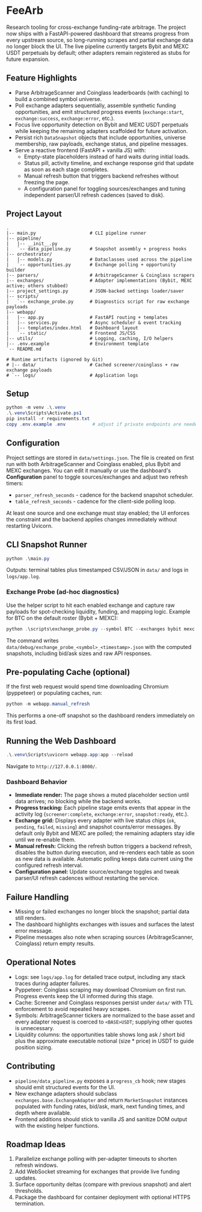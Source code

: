# FeeArb

Research tooling for cross-exchange funding-rate arbitrage. The project now ships with a FastAPI-powered dashboard that streams progress from every upstream source, so long-running scrapes and partial exchange data no longer block the UI. The live pipeline currently targets Bybit and MEXC USDT perpetuals by default; other adapters remain registered as stubs for future expansion.

## Feature Highlights
- Parse ArbitrageScanner and Coinglass leaderboards (with caching) to build a combined symbol universe.
- Poll exchange adapters sequentially, assemble synthetic funding opportunities, and emit structured progress events (`exchange:start`, `exchange:success`, `exchange:error`, etc.).
- Focus live opportunity detection on Bybit and MEXC USDT perpetuals while keeping the remaining adapters scaffolded for future activation.
- Persist rich `DataSnapshot` objects that include opportunities, universe membership, raw payloads, exchange status, and pipeline messages.
- Serve a reactive frontend (FastAPI + vanilla JS) with:
  - Empty-state placeholders instead of hard waits during initial loads.
  - Status pill, activity timeline, and exchange response grid that update as soon as each stage completes.
  - Manual refresh button that triggers backend refreshes without freezing the page.
  - A configuration panel for toggling sources/exchanges and tuning independent parser/UI refresh cadences (saved to disk).

## Project Layout
```
.
|-- main.py                    # CLI pipeline runner
|-- pipeline/
|   |-- __init__.py
|   `-- data_pipeline.py       # Snapshot assembly + progress hooks
|-- orchestrator/
|   |-- models.py              # Dataclasses used across the pipeline
|   `-- opportunities.py       # Exchange polling + opportunity builder
|-- parsers/                   # ArbitrageScanner & Coinglass scrapers
|-- exchanges/                 # Adapter implementations (Bybit, MEXC active; others stubbed)
|-- project_settings.py        # JSON-backed settings loader/saver
|-- scripts/
|   `-- exchange_probe.py      # Diagnostics script for raw exchange payloads
|-- webapp/
|   |-- app.py                 # FastAPI routing + templates
|   |-- services.py            # Async scheduler & event tracking
|   |-- templates/index.html   # Dashboard layout
|   `-- static/                # Frontend JS/CSS
|-- utils/                     # Logging, caching, I/O helpers
|-- .env.example               # Environment template
`-- README.md

# Runtime artifacts (ignored by Git)
# |-- data/                    # Cached screener/coinglass + raw exchange payloads
# `-- logs/                    # Application logs
```

## Setup
```powershell
python -m venv .\.venv
.\.venv\Scripts\Activate.ps1
pip install -r requirements.txt
copy .env.example .env          # adjust if private endpoints are needed later
```

## Configuration

Project settings are stored in `data/settings.json`. The file is created on first run with both ArbitrageScanner and Coinglass enabled, plus Bybit and MEXC exchanges. You can edit it manually or use the dashboard's **Configuration** panel to toggle sources/exchanges and adjust two refresh timers:

- `parser_refresh_seconds` - cadence for the backend snapshot scheduler.
- `table_refresh_seconds` - cadence for the client-side polling loop.

At least one source and one exchange must stay enabled; the UI enforces the constraint and the backend applies changes immediately without restarting Uvicorn.
## CLI Snapshot Runner
```powershell
python .\main.py
```
Outputs: terminal tables plus timestamped CSV/JSON in `data/` and logs in `logs/app.log`.

### Exchange Probe (ad-hoc diagnostics)
Use the helper script to hit each enabled exchange and capture raw payloads for spot-checking liquidity, funding, and mapping logic. Example for BTC on the default roster (Bybit + MEXC):
```powershell
python .\scripts\exchange_probe.py --symbol BTC --exchanges bybit mexc
```
The command writes `data/debug/exchange_probe_<symbol>_<timestamp>.json` with the computed snapshots, including bid/ask sizes and raw API responses.

## Pre-populating Cache (optional)
If the first web request would spend time downloading Chromium (pyppeteer) or populating caches, run:
```powershell
python -m webapp.manual_refresh
```
This performs a one-off snapshot so the dashboard renders immediately on its first load.

## Running the Web Dashboard
```powershell
.\.venv\Scripts\uvicorn webapp.app:app --reload
```
Navigate to `http://127.0.0.1:8000/`.

### Dashboard Behavior
- **Immediate render:** The page shows a muted placeholder section until data arrives; no blocking while the backend works.
- **Progress tracking:** Each pipeline stage emits events that appear in the activity log (`screener:complete`, `exchange:error`, `snapshot:ready`, etc.).
- **Exchange grid:** Displays every adapter with live status chips (`ok`, `pending`, `failed`, `missing`) and snapshot counts/error messages. By default only Bybit and MEXC are polled; the remaining adapters stay idle until we re-enable them.
- **Manual refresh:** Clicking the refresh button triggers a backend refresh, disables the button during execution, and re-renders each table as soon as new data is available. Automatic polling keeps data current using the configured refresh interval.
- **Configuration panel:** Update source/exchange toggles and tweak parser/UI refresh cadences without restarting the service.

## Failure Handling
- Missing or failed exchanges no longer block the snapshot; partial data still renders.
- The dashboard highlights exchanges with issues and surfaces the latest error message.
- Pipeline messages also note when scraping sources (ArbitrageScanner, Coinglass) return empty results.

## Operational Notes
- Logs: see `logs/app.log` for detailed trace output, including any stack traces during adapter failures.
- Pyppeteer: Coinglass scraping may download Chromium on first run. Progress events keep the UI informed during this stage.
- Cache: Screener and Coinglass responses persist under `data/` with TTL enforcement to avoid repeated heavy scrapes.
- Symbols: ArbitrageScanner tickers are normalized to the base asset and every adapter request is coerced to `<BASE>USDT`; supplying other quotes is unnecessary.
- Liquidity columns: the opportunities table shows long ask / short bid plus the approximate executable notional (size * price) in USDT to guide position sizing.

## Contributing
- `pipeline/data_pipeline.py` exposes a `progress_cb` hook; new stages should emit structured events for the UI.
- New exchange adapters should subclass `exchanges.base.ExchangeAdapter` and return `MarketSnapshot` instances populated with funding rates, bid/ask, mark, next funding times, and depth where available.
- Frontend additions should stick to vanilla JS and sanitize DOM output with the existing helper functions.

## Roadmap Ideas
1. Parallelize exchange polling with per-adapter timeouts to shorten refresh windows.
2. Add WebSocket streaming for exchanges that provide live funding updates.
3. Surface opportunity deltas (compare with previous snapshot) and alert thresholds.
4. Package the dashboard for container deployment with optional HTTPS termination.
